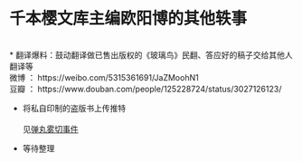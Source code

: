 千本樱文库主编欧阳博的其他轶事
===

  <br>  
* 翻译爆料：鼓动翻译做已售出版权的《玻璃鸟》民翻、答应好的稿子交给其他人翻译等  <br>  
微博 ： https://weibo.com/5315361691/JaZMoohN1  <br>  
豆瓣 ： https://www.douban.com/people/125228724/status/3027126123/  <br>  

* 将私自印制的盗版书上传推特<br>  
见[弹丸雾切事件](https://github.com/qbywksb/qianbenyingwenku/blob/master/content07.md "没过河，先拆桥")  <br>  

* 等待整理
